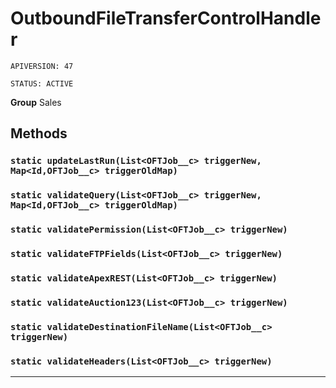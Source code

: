 # OutboundFileTransferControlHandler

`APIVERSION: 47`

`STATUS: ACTIVE`



**Group** Sales

## Methods
### `static updateLastRun(List<OFTJob__c> triggerNew, Map<Id,OFTJob__c> triggerOldMap)`
### `static validateQuery(List<OFTJob__c> triggerNew, Map<Id,OFTJob__c> triggerOldMap)`
### `static validatePermission(List<OFTJob__c> triggerNew)`
### `static validateFTPFields(List<OFTJob__c> triggerNew)`
### `static validateApexREST(List<OFTJob__c> triggerNew)`
### `static validateAuction123(List<OFTJob__c> triggerNew)`
### `static validateDestinationFileName(List<OFTJob__c> triggerNew)`
### `static validateHeaders(List<OFTJob__c> triggerNew)`
---
